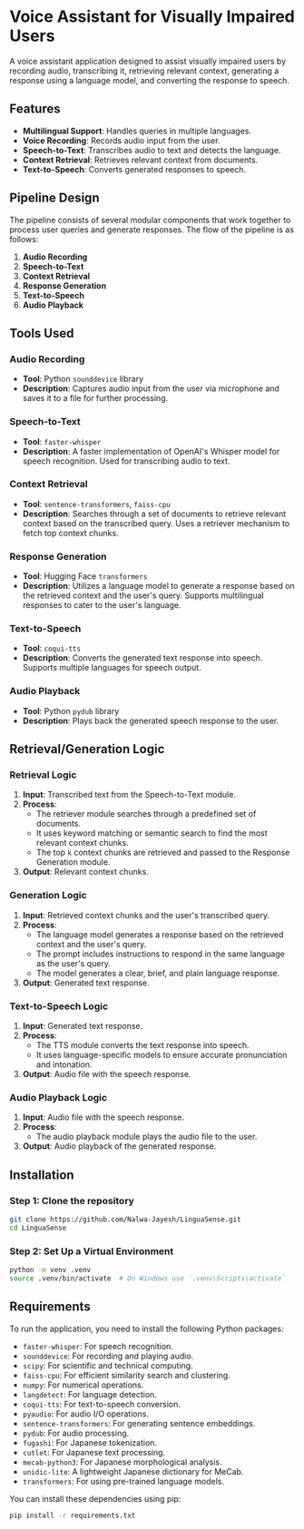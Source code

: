 # Voice Assistant for Visually Impaired Users

A voice assistant application designed to assist visually impaired users by recording audio, transcribing it, retrieving relevant context, generating a response using a language model, and converting the response to speech.

## Features

- **Multilingual Support**: Handles queries in multiple languages.
- **Voice Recording**: Records audio input from the user.
- **Speech-to-Text**: Transcribes audio to text and detects the language.
- **Context Retrieval**: Retrieves relevant context from documents.
- **Text-to-Speech**: Converts generated responses to speech.

## Pipeline Design

The pipeline consists of several modular components that work together to process user queries and generate responses. The flow of the pipeline is as follows:

1. **Audio Recording**
2. **Speech-to-Text**
3. **Context Retrieval**
4. **Response Generation**
5. **Text-to-Speech**
6. **Audio Playback**

## Tools Used

### Audio Recording

- **Tool**: Python `sounddevice` library
- **Description**: Captures audio input from the user via microphone and saves it to a file for further processing.

### Speech-to-Text

- **Tool**: `faster-whisper`
- **Description**: A faster implementation of OpenAI's Whisper model for speech recognition. Used for transcribing audio to text.

### Context Retrieval

- **Tool**: `sentence-transformers`, `faiss-cpu`
- **Description**: Searches through a set of documents to retrieve relevant context based on the transcribed query. Uses a retriever mechanism to fetch top context chunks.

### Response Generation

- **Tool**: Hugging Face `transformers`
- **Description**: Utilizes a language model to generate a response based on the retrieved context and the user's query. Supports multilingual responses to cater to the user's language.

### Text-to-Speech

- **Tool**: `coqui-tts`
- **Description**: Converts the generated text response into speech. Supports multiple languages for speech output.

### Audio Playback

- **Tool**: Python `pydub` library
- **Description**: Plays back the generated speech response to the user.

## Retrieval/Generation Logic

### Retrieval Logic

1. **Input**: Transcribed text from the Speech-to-Text module.
2. **Process**:
   - The retriever module searches through a predefined set of documents.
   - It uses keyword matching or semantic search to find the most relevant context chunks.
   - The top `k` context chunks are retrieved and passed to the Response Generation module.
3. **Output**: Relevant context chunks.

### Generation Logic

1. **Input**: Retrieved context chunks and the user's transcribed query.
2. **Process**:
   - The language model generates a response based on the retrieved context and the user's query.
   - The prompt includes instructions to respond in the same language as the user's query.
   - The model generates a clear, brief, and plain language response.
3. **Output**: Generated text response.

### Text-to-Speech Logic

1. **Input**: Generated text response.
2. **Process**:
   - The TTS module converts the text response into speech.
   - It uses language-specific models to ensure accurate pronunciation and intonation.
3. **Output**: Audio file with the speech response.

### Audio Playback Logic

1. **Input**: Audio file with the speech response.
2. **Process**:
   - The audio playback module plays the audio file to the user.
3. **Output**: Audio playback of the generated response.

## Installation

### Step 1: Clone the repository
```sh
git clone https://github.com/Nalwa-Jayesh/LinguaSense.git
cd LinguaSense
```

### Step 2: Set Up a Virtual Environment
```sh
python -m venv .venv
source .venv/bin/activate  # On Windows use `.venv\Scripts\activate`
```

## Requirements

To run the application, you need to install the following Python packages:

- `faster-whisper`: For speech recognition.
- `sounddevice`: For recording and playing audio.
- `scipy`: For scientific and technical computing.
- `faiss-cpu`: For efficient similarity search and clustering.
- `numpy`: For numerical operations.
- `langdetect`: For language detection.
- `coqui-tts`: For text-to-speech conversion.
- `pyaudio`: For audio I/O operations.
- `sentence-transformers`: For generating sentence embeddings.
- `pydub`: For audio processing.
- `fugashi`: For Japanese tokenization.
- `cutlet`: For Japanese text processing.
- `mecab-python3`: For Japanese morphological analysis.
- `unidic-lite`: A lightweight Japanese dictionary for MeCab.
- `transformers`: For using pre-trained language models.

You can install these dependencies using pip:

```sh
pip install -r requirements.txt
```